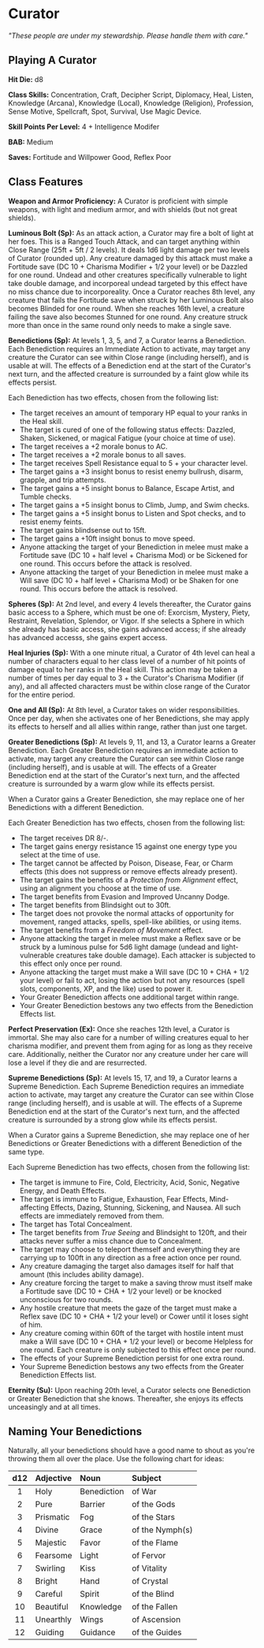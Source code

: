 # Curator
_"These people are under my stewardship. Please handle them with care."_

<!-- Describe the curator within the world. -->

## Playing A Curator

<!-- Fill what one generally does as a curator. -->

__Hit Die:__ d8

__Class Skills:__ Concentration, Craft, Decipher Script, Diplomacy, Heal, Listen, Knowledge (Arcana), Knowledge (Local), Knowledge (Religion), Profession, Sense Motive, Spellcraft, Spot, Survival, Use Magic Device.

__Skill Points Per Level:__ 4 + Intelligence Modifer

__BAB:__ Medium

__Saves:__ Fortitude and Willpower Good, Reflex Poor

## Class Features

__Weapon and Armor Proficiency:__ A Curator is proficient with simple weapons, with light and medium armor, and with shields (but not great shields).

__Luminous Bolt (Sp):__ As an attack action, a Curator may fire a bolt of light at her foes. This is a Ranged Touch Attack, and can target anything within Close Range (25ft + 5ft / 2 levels). It deals 1d6 light damage per two levels of Curator (rounded up). Any creature damaged by this attack must make a Fortitude save (DC 10 + Charisma Modifier + 1/2 your level) or be Dazzled for one round. Undead and other creatures specifically vulnerable to light take double damage, and incorporeal undead targeted by this effect have no miss chance due to incorporeality. Once a Curator reaches 8th level, any creature that fails the Fortitude save when struck by her Luminous Bolt also becomes Blinded for one round. When she reaches 16th level, a creature failing the save also becomes Stunned for one round. Any creature struck more than once in the same round only needs to make a single save.

__Benedictions (Sp):__ At levels 1, 3, 5, and 7, a Curator learns a Benediction. Each Benediction requires an Immediate Action to activate, may target any creature the Curator can see within Close range (including herself), and is usable at will. The effects of a Benediction end at the start of the Curator's next turn, and the affected creature is surrounded by a faint glow while its effects persist.

Each Benediction has two effects, chosen from the following list:

* The target receives an amount of temporary HP equal to your ranks in the Heal skill.
* The target is cured of one of the following status effects: Dazzled, Shaken, Sickened, or magical Fatigue (your choice at time of use).
* The target receives a +2 morale bonus to AC.
* The target receives a +2 morale bonus to all saves.
* The target receives Spell Resistance equal to 5 + your character level.
* The target gains a +3 insight bonus to resist enemy bullrush, disarm, grapple, and trip attempts.
* The target gains a +5 insight bonus to Balance, Escape Artist, and Tumble checks.
* The target gains a +5 insight bonus to Climb, Jump, and Swim checks.
* The target gains a +5 insight bonus to Listen and Spot checks, and to resist enemy feints.
* The target gains blindsense out to 15ft.
* The target gains a +10ft insight bonus to move speed.
* Anyone attacking the target of your Benediction in melee must make a Fortitude save (DC 10 + half level + Charisma Mod) or be Sickened for one round. This occurs before the attack is resolved.
* Anyone attacking the target of your Benediction in melee must make a Will save (DC 10 + half level + Charisma Mod) or be Shaken for one round. This occurs before the attack is resolved.

__Spheres (Sp):__ At 2nd level, and every 4 levels thereafter, the Curator gains basic access to a Sphere, which must be one of: Exorcism, Mystery, Piety, Restraint, Revelation, Splendor, or Vigor. If she selects a Sphere in which she already has basic access, she gains advanced access; if she already has advanced accesss, she gains expert access.

__Heal Injuries (Sp):__ With a one minute ritual, a Curator of 4th level can heal a number of characters equal to her class level of a number of hit points of damage equal to her ranks in the Heal skill. This action may be taken a number of times per day equal to 3 + the Curator's Charisma Modifier (if any), and all affected characters must be within close range of the Curator for the entire period.

__One and All (Sp):__ At 8th level, a Curator takes on wider responsibilities. Once per day, when she activates one of her Benedictions, she may apply its effects to herself and all allies within range, rather than just one target.

__Greater Benedictions (Sp):__ At levels 9, 11, and 13, a Curator learns a Greater Benediction. Each Greater Benediction requires an immediate action to activate, may target any creature the Curator can see within Close range (including herself), and is usable at will. The effects of a Greater Benediction end at the start of the Curator's next turn, and the affected creature is surrounded by a warm glow while its effects persist.

When a Curator gains a Greater Benediction, she may replace one of her Benedictions with a different Benediction.

Each Greater Benediction has two effects, chosen from the following list:
* The target receives DR 8/-.
* The target gains energy resistance 15 against one energy type you select at the time of use.
* The target cannot be affected by Poison, Disease, Fear, or Charm effects (this does not suppress or remove effects already present).
* The target gains the benefits of a _Protection from Alignment_ effect, using an alignment you choose at the time of use.
* The target benefits from Evasion and Improved Uncanny Dodge.
* The target benefits from Blindsight out to 30ft.
* The target does not provoke the normal attacks of opportunity for movement, ranged attacks, spells, spell-like abilities, or using items.
* The target benefits from a _Freedom of Movement_ effect.
* Anyone attacking the target in melee must make a Reflex save or be struck by a luminous pulse for 5d6 light damage (undead and light-vulnerable creatures take double damage). Each attacker is subjected to this effect only once per round.
* Anyone attacking the target must make a Will save (DC 10 + CHA + 1/2 your level) or fail to act, losing the action but not any resources (spell slots, components, XP, and the like) used to power it.
* Your Greater Benediction affects one additional target within range.
* Your Greater Benediction bestows any two effects from the Benediction Effects list.

__Perfect Preservation (Ex):__ Once she reaches 12th level, a Curator is immortal. She may also care for a number of willing creatures equal to her charisma modifier, and prevent them from aging for as long as they receive care. Additionally, neither the Curator nor any creature under her care will lose a level if they die and are resurrected.

__Supreme Benedictions (Sp):__ At levels 15, 17, and 19, a Curator learns a Supreme Benediction. Each Supreme Benediction requires an immediate action to activate, may target any creature the Curator can see within Close range (including herself), and is usable at will. The effects of a Supreme Benediction end at the start of the Curator's next turn, and the affected creature is surrounded by a strong glow while its effects persist.

When a Curator gains a Supreme Benediction, she may replace one of her Benedictions or Greater Benedictions with a different Benediction of the same type.

Each Supreme Benediction has two effects, chosen from the following list:
* The target is immune to Fire, Cold, Electricity, Acid, Sonic, Negative Energy, and Death Effects.
* The target is immune to Fatigue, Exhaustion, Fear Effects, Mind-affecting Effects, Dazing, Stunning, Sickening, and Nausea. All such effects are immediately removed from them.
* The target has Total Concealment.
* The target benefits from _True Seeing_ and Blindsight to 120ft, and their attacks never suffer a miss chance due to Concealment.
* The target may choose to teleport themself and everything they are carrying up to 100ft in any direction as a free action once per round.
* Any creature damaging the target also damages itself for half that amount (this includes ability damage).
* Any creature forcing the target to make a saving throw must itself make a Fortitude save (DC 10 + CHA + 1/2 your level) or be knocked unconscious for two rounds.
* Any hostile creature that meets the gaze of the target must make a Reflex save (DC 10 + CHA + 1/2 your level) or Cower until it loses sight of him.
* Any creature coming within 60ft of the target with hostile intent must make a Will save (DC 10 + CHA + 1/2 your level) or become Helpless for one round. Each creature is only subjected to this effect once per round.
* The effects of your Supreme Benediction persist for one extra round.
* Your Supreme Benediction bestows any two effects from the Greater Benediction Effects list.

__Eternity (Su):__ Upon reaching 20th level, a Curator selects one Benediction or Greater Benediction that she knows. Thereafter, she enjoys its effects unceasingly and at all times.

## Naming Your Benedictions

Naturally, all your benedictions should have a good name to shout as you're throwing them all over the place. Use the following chart for ideas:

| d12 | Adjective | Noun | Subject |
|:---:|:----------|:-----|:--------|
|   1 | Holy | Benediction | of War |
|   2 | Pure | Barrier | of the Gods |
|   3 | Prismatic | Fog | of the Stars |
|   4 | Divine | Grace | of the Nymph(s) |
|   5 | Majestic | Favor | of the Flame |
|   6 | Fearsome | Light | of Fervor |
|   7 | Swirling | Kiss | of Vitality |
|   8 | Bright | Hand | of Crystal |
|   9 | Careful | Spirit | of the Blind |
|  10 | Beautiful | Knowledge | of the Fallen |
|  11 | Unearthly | Wings | of Ascension |
|  12 | Guiding | Guidance | of the Guides |

